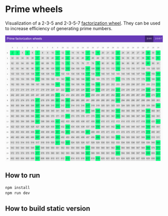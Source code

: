 Prime wheels
============

Visualization of a 2-3-5 and 2-3-5-7 [factorization wheel](https://en.wikipedia.org/wiki/Wheel_factorization).
They can be used to increase efficiency of generating prime numbers.

![Screenshot](https://github.com/drola/prime-wheels/raw/master/screenshot.png)


How to run
----------

```bash
npm install
npm run dev
```

How to build static version
---------------------------
